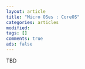 ```yaml
---
layout: article
title: "Micro OSes : CoreOS"
categories: articles
modified: 
tags: []
comments: true
ads: false
---
```


TBD
